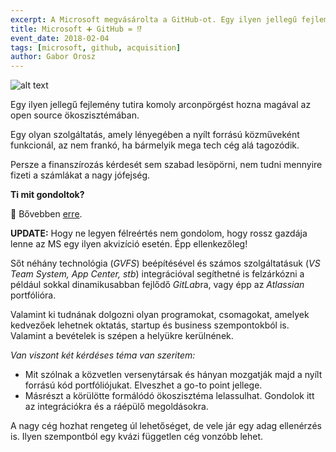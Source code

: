 ```yaml
---
excerpt: A Microsoft megvásárolta a GitHub-ot. Egy ilyen jellegű fejlemény tutira komoly arconpörgést hoz magával az open source ökoszisztémában.
title: Microsoft ➕ GitHub = ⁉️
event_date: 2018-02-04
tags: [microsoft, github, acquisition]
author: Gabor Orosz
---
```


![alt text](https://appcraft.hu/assets/img/github-ms-01.png)

Egy ilyen jellegű fejlemény tutira komoly arconpörgést hozna magával az open source ökoszisztémában.

Egy olyan szolgáltatás, amely lényegében a nyílt forrású közműveként funkcionál, az nem frankó, ha bármelyik mega tech cég alá tagozódik.

Persze a finanszírozás kérdesét sem szabad lesöpörni, nem tudni mennyire fizeti a számlákat a nagy jófejség.

**Ti mit gondoltok?**

🔖 Bővebben [erre](http://bit.ly/github-ms).

**UPDATE:** Hogy ne legyen félreértés nem gondolom, hogy rossz gazdája lenne az MS egy ilyen akvizíció esetén. Épp ellenkezőleg!

Sőt néhány technológia (*GVFS*) beépítésével és számos szolgáltatásuk (*VS Team System, App Center, stb*) integrációval segíthetné is felzárkózni a például sokkal dinamikusabban fejlődő *GitLab*ra, vagy épp az *Atlassian* portfólióra.

Valamint ki tudnának dolgozni olyan programokat, csomagokat, amelyek kedvezőek lehetnek oktatás, startup és business szempontokból is. Valamint a bevételek is szépen a helyükre kerülnének.

*Van viszont két kérdéses téma van szeritem:*

- Mit szólnak a közvetlen versenytársak és hányan mozgatják majd a nyílt forrású kód portfóliójukat. Elveszhet a go-to point jellege.
- Másrészt a körülötte formálódó ökoszisztéma lelassulhat. Gondolok itt az integrációkra és a ráépülő megoldásokra.

A nagy cég hozhat rengeteg úl lehetőséget, de vele jár egy adag ellenérzés is. Ilyen szempontból egy kvázi független cég vonzóbb lehet.
